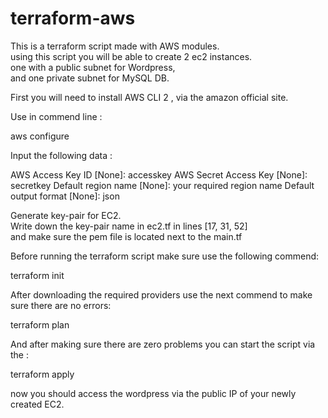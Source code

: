 # terraform-aws
This is a terraform script made with AWS modules.  
using this script you will be able to create 2 ec2 instances.  
one with a public subnet for Wordpress,  
and one private subnet for MySQL DB.  

First you will need to install AWS CLI 2 , via the amazon official site.

Use in commend line :

aws configure 

Input the following data : 

AWS Access Key ID [None]: accesskey
AWS Secret Access Key [None]: secretkey
Default region name [None]: your required region name
Default output format [None]: json

Generate key-pair for EC2.  
Write down the key-pair name in ec2.tf in lines [17, 31, 52]  
and make sure the pem file is located next to the main.tf


Before running the terraform script make sure use the following commend:   

terraform init  

After downloading the required providers use the next commend to make sure there are no errors:  

terraform plan

And after making sure there are zero problems you can start the script via the :

terraform apply

now you should access the wordpress via the public IP of your newly created EC2.

